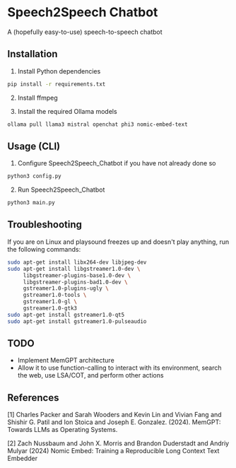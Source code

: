 # Speech2Speech Chatbot 
A (hopefully easy-to-use) speech-to-speech chatbot

## Installation
1) Install Python dependencies
```sh
pip install -r requirements.txt
```

2) Install ffmpeg

3) Install the required Ollama models
```sh
ollama pull llama3 mistral openchat phi3 nomic-embed-text
```

## Usage (CLI)
1) Configure Speech2Speech_Chatbot if you have not already done so
```sh
python3 config.py
```

2) Run Speech2Speech_Chatbot
```sh
python3 main.py
```

## Troubleshooting
If you are on Linux and playsound freezes up and doesn't play anything, run the following commands:
```sh
sudo apt-get install libx264-dev libjpeg-dev
sudo apt-get install libgstreamer1.0-dev \
     libgstreamer-plugins-base1.0-dev \
     libgstreamer-plugins-bad1.0-dev \
     gstreamer1.0-plugins-ugly \
     gstreamer1.0-tools \
     gstreamer1.0-gl \
     gstreamer1.0-gtk3
sudo apt-get install gstreamer1.0-qt5
sudo apt-get install gstreamer1.0-pulseaudio
```

## TODO
- Implement MemGPT architecture
- Allow it to use function-calling to interact with its environment, search the web, use LSA/COT, and perform other actions

## References
<a id="1">[1]</a> 
Charles Packer and Sarah Wooders and Kevin Lin and Vivian Fang and Shishir G. Patil and Ion Stoica and Joseph E. Gonzalez. (2024).
MemGPT: Towards LLMs as Operating Systems.

<a id="2">[2]</a>
Zach Nussbaum and John X. Morris and Brandon Duderstadt and Andriy Mulyar (2024)
Nomic Embed: Training a Reproducible Long Context Text Embedder
